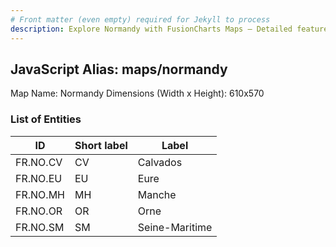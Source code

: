 ```yaml
---
# Front matter (even empty) required for Jekyll to process
description: Explore Normandy with FusionCharts Maps – Detailed features for seamless integration. Try now & enhance your data visualization today! 
---
```


## JavaScript Alias: maps/normandy

Map Name: Normandy
Dimensions (Width x Height): 610x570





### List of Entities

ID | Short label | Label
---|---|---|
FR.NO.CV|CV|Calvados
FR.NO.EU|EU|Eure
FR.NO.MH|MH|Manche
FR.NO.OR|OR|Orne
FR.NO.SM|SM|Seine-Maritime